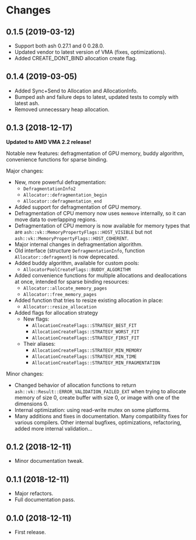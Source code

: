 # Changes

## 0.1.5 (2019-03-12)

* Support both ash 0.27.1 and 0 0.28.0.
* Updated vendor to latest version of VMA (fixes, optimizations).
* Added CREATE_DONT_BIND allocation create flag.

## 0.1.4 (2019-03-05)

* Added Sync+Send to Allocation and AllocationInfo.
* Bumped ash and failure deps to latest, updated tests to comply with latest ash.
* Removed unnecessary heap allocation.

## 0.1.3 (2018-12-17)

**Updated to AMD VMA 2.2 release!**

Notable new features: defragmentation of GPU memory, buddy algorithm, convenience functions for sparse binding.

Major changes:

* New, more powerful defragmentation:
    * `DefragmentationInfo2`
    * `Allocator::defragmentation_begin`
    * `Allocator::defragmentation_end`
* Added support for defragmentation of GPU memory.
* Defragmentation of CPU memory now uses `memmove` internally, so it can move data to overlapping regions.
* Defragmentation of CPU memory is now available for memory types that are `ash::vk::MemoryPropertyFlags::HOST_VISIBLE` but not `ash::vk::MemoryPropertyFlags::HOST_COHERENT`.
* Major internal changes in defragmentation algorithm.
* Old interface (structure `DefragmentationInfo`, function `Allocator::defragment`) is now deprecated.
* Added buddy algorithm, available for custom pools:
    * `AllocatorPoolCreateFlags::BUDDY_ALGORITHM`
* Added convenience functions for multiple allocations and deallocations at once, intended for sparse binding resources:
    * `Allocator::allocate_memory_pages`
    * `Allocator::free_memory_pages`
* Added function that tries to resize existing allocation in place:
    * `Allocator::resize_allocation`
* Added flags for allocation strategy
    * New flags:
        * `AllocationCreateFlags::STRATEGY_BEST_FIT`
        * `AllocationCreateFlags::STRATEGY_WORST_FIT`
        * `AllocationCreateFlags::STRATEGY_FIRST_FIT`
    * Their aliases:
        * `AllocationCreateFlags::STRATEGY_MIN_MEMORY`
        * `AllocationCreateFlags::STRATEGY_MIN_TIME`
        * `AllocationCreateFlags::STRATEGY_MIN_FRAGMENTATION`

Minor changes:

* Changed behavior of allocation functions to return `ash::vk::Result::ERROR_VALIDATION_FAILED_EXT` when trying to allocate memory of size 0, create buffer with size 0, or image with one of the dimensions 0.
* Internal optimization: using read-write mutex on some platforms.
* Many additions and fixes in documentation. Many compatibility fixes for various compilers. Other internal bugfixes, optimizations, refactoring, added more internal validation...

## 0.1.2 (2018-12-11)

* Minor documentation tweak.

## 0.1.1 (2018-12-11)

* Major refactors.
* Full documentation pass.

## 0.1.0 (2018-12-11)

* First release.